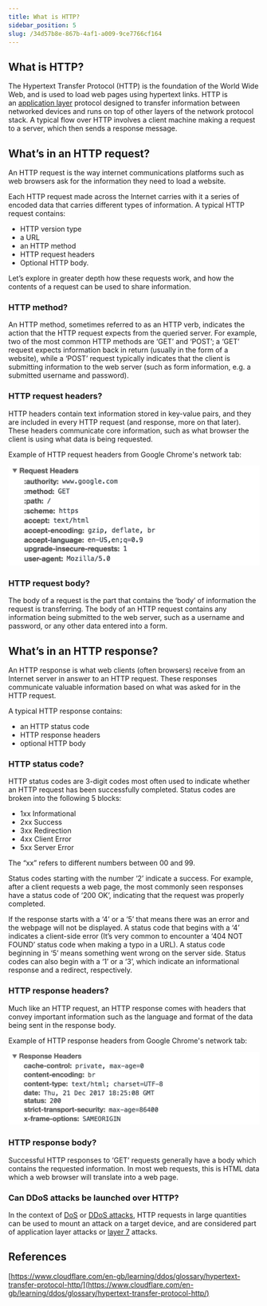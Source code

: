 ```yaml
---
title: What is HTTP?
sidebar_position: 5
slug: /34d57b8e-867b-4af1-a009-9ce7766cf164
---
```




## What is HTTP?


The Hypertext Transfer Protocol (HTTP) is the foundation of the World Wide Web, and is used to load web pages using hypertext links. HTTP is an [application layer](https://www.cloudflare.com/learning/ddos/application-layer-ddos-attack/) protocol designed to transfer information between networked devices and runs on top of other layers of the network protocol stack. A typical flow over HTTP involves a client machine making a request to a server, which then sends a response message.


## **What’s in an HTTP request?**


An HTTP request is the way internet communications platforms such as web browsers ask for the information they need to load a website.


Each HTTP request made across the Internet carries with it a series of encoded data that carries different types of information. A typical HTTP request contains:

- HTTP version type
- a URL
- an HTTP method
- HTTP request headers
- Optional HTTP body.

Let’s explore in greater depth how these requests work, and how the contents of a request can be used to share information.


### **HTTP method?**


An HTTP method, sometimes referred to as an HTTP verb, indicates the action that the HTTP request expects from the queried server. For example, two of the most common HTTP methods are ‘GET’ and ‘POST’; a ‘GET’ request expects information back in return (usually in the form of a website), while a ‘POST’ request typically indicates that the client is submitting information to the web server (such as form information, e.g. a submitted username and password).


### **HTTP request headers?**


HTTP headers contain text information stored in key-value pairs, and they are included in every HTTP request (and response, more on that later). These headers communicate core information, such as what browser the client is using what data is being requested.


Example of HTTP request headers from Google Chrome's network tab:


![](./414063948.png)


### **HTTP request body?**


The body of a request is the part that contains the ‘body’ of information the request is transferring. The body of an HTTP request contains any information being submitted to the web server, such as a username and password, or any other data entered into a form.


## **What’s in an HTTP response?**


An HTTP response is what web clients (often browsers) receive from an Internet server in answer to an HTTP request. These responses communicate valuable information based on what was asked for in the HTTP request.


A typical HTTP response contains:

- an HTTP status code
- HTTP response headers
- optional HTTP body

### **HTTP status code?**


HTTP status codes are 3-digit codes most often used to indicate whether an HTTP request has been successfully completed. Status codes are broken into the following 5 blocks:

- 1xx Informational
- 2xx Success
- 3xx Redirection
- 4xx Client Error
- 5xx Server Error

The “xx” refers to different numbers between 00 and 99.


Status codes starting with the number ‘2’ indicate a success. For example, after a client requests a web page, the most commonly seen responses have a status code of ‘200 OK’, indicating that the request was properly completed.


If the response starts with a ‘4’ or a ‘5’ that means there was an error and the webpage will not be displayed. A status code that begins with a ‘4’ indicates a client-side error (It’s very common to encounter a ‘404 NOT FOUND’ status code when making a typo in a URL). A status code beginning in ‘5’ means something went wrong on the server side. Status codes can also begin with a ‘1’ or a ‘3’, which indicate an informational response and a redirect, respectively.


### **HTTP response headers?**


Much like an HTTP request, an HTTP response comes with headers that convey important information such as the language and format of the data being sent in the response body.


Example of HTTP response headers from Google Chrome's network tab:


![](./1474118377.png)


### **HTTP response body?**


Successful HTTP responses to ‘GET’ requests generally have a body which contains the requested information. In most web requests, this is HTML data which a web browser will translate into a web page.


### **Can DDoS attacks be launched over HTTP?**


In the context of [DoS](https://www.cloudflare.com/learning/ddos/glossary/denial-of-service/) or [DDoS attacks](https://www.cloudflare.com/learning/ddos/what-is-a-ddos-attack/), HTTP requests in large quantities can be used to mount an attack on a target device, and are considered part of application layer attacks or [layer 7](https://www.cloudflare.com/learning/ddos/what-is-layer-7/) attacks.


## References


[https://www.cloudflare.com/en-gb/learning/ddos/glossary/hypertext-transfer-protocol-http/](https://www.cloudflare.com/en-gb/learning/ddos/glossary/hypertext-transfer-protocol-http/)

